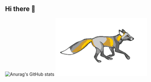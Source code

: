 ## Hi there 👋
![Anurag's GitHub stats](https://github-readme-stats.vercel.app/api?username=anuraghazra&show_icons=true&theme=radical) <img src="https://github.com/Ivan3324176/Ivan3324176/blob/main/1.gif" alt="The Unlimited" width="300">
